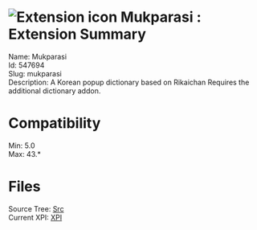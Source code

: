 # ![Extension icon](https://addons.thunderbird.net/user-media/addon_icons/547/547694-64.png?modified=1453723672) Mukparasi : Extension Summary

Name: Mukparasi  
Id: 547694  
Slug: mukparasi  
Description: A Korean popup dictionary based on Rikaichan
Requires the additional dictionary addon.
  

# Compatibility
Min: 5.0  
Max: 43.*  

# Files

Source Tree: [Src](C:/Dev/Thunderbird/ThunderKdB/xall/xOther/547694-mukparasi/src)  
Current XPI: [XPI](C:/Dev/Thunderbird/ThunderKdB/xall/xOther/547694-mukparasi/xpi)  



